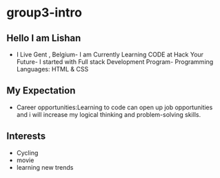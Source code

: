 # group3-intro

## Hello I am Lishan

- I Live Gent , Belgium- I am Currently Learning CODE at Hack Your Future- I
  started with Full stack Development Program- Programming Languages: HTML & CSS

## My Expectation

- Career opportunities:Learning to code can open up job opportunities and i will
  increase my logical thinking and problem-solving skills.

## Interests

- Cycling
- movie
- learning new trends
